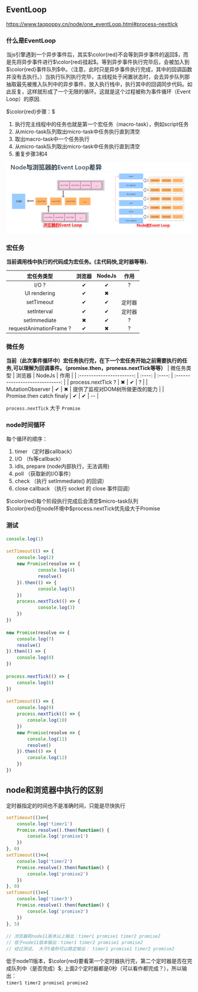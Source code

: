 ## EventLoop
https://www.taopoppy.cn/node/one_eventLoop.html#process-nexttick

### 什么是EventLoop
当js引擎遇到一个异步事件后，其实$\color{red}不会等到异步事件的返回$，而是先将异步事件进行$\color{red}挂起$。等到异步事件执行完毕后，会被加入到$\color{red}事件队列$中。（注意，此时只是异步事件执行完成，其中的回调函数并没有去执行。）当执行队列执行完毕，主线程处于闲置状态时，会去异步队列那抽取最先被推入队列中的异步事件，放入执行栈中，执行其中的回调同步代码。如此反复，这样就形成了一个无限的循环。这就是这个过程被称为事件循环（Event Loop）的原因.

$\color{red}步骤：$
1. 执行完主线程中的任务也就是第一个宏任务（macro-task），例如script任务
2. 从micro-task队列取出micro-task中任务执行直到清空
3. 取出macro-task中一个任务执行
4. 从micro-task队列取出micro-task中任务执行直到清空
5. 重复步骤3和4


![EventLoop](图片/EventLoop.png)

### 宏任务
**当前调用栈中执行的代码成为宏任务。(主代码快,定时器等等).**

|       宏任务类型        | 浏览器 | NodeJs |  作用  |
| :---------------------: | :----: | :----: | :----: |
|          I/O ?          |   ✔    |   ✔    |   ?    |
|      UI rendering       |   ✔    |   ✖    |        |
|       setTimeout        |   ✔    |   ✔    | 定时器 |
|       setInterval       |   ✔    |   ✔    | 定时器 |
|      setImmediate       |   ✖    |   ✔    |   ?    |
| requestAnimationFrame ? |   ✔    |   ✖    |   ?    |


### 微任务
**当前（此次事件循环中）宏任务执行完，在下一个宏任务开始之前需要执行的任务,可以理解为回调事件。（promise.then，proness.nextTick等等）**
|        微任务类型         | 浏览器 | NodeJs |              作用               |
| :-----------------------: | :----: | :----: | :-----------------------------: |
|    process.nextTick ?     |   ✖    |   ✔    |                ?                |
|     MutationObserver      |   ✔    |   ✖    | 提供了监视对DOM树所做更改的能力 |
| Promise.then catch finaly |   ✔    |   ✔    |               --                |

```process.nextTick``` 大于 ```Promise```



### node时间循环
每个循环的顺序：
1. timer （定时器callback）
2. I/O （fs等callback）
3. idls, prepare (node内部执行，无法调用)
4. poll （获取新的I/O事件）
5. check （执行 setImmediate() 的回调）
6. close callback （执行 socket 的 close 事件回调）

$\color{red}每个阶段执行完成后会清空$micro-task队列  
$\color{red}在node环境中$process.nextTick优先级大于Promise


### 测试
```js
console.log(1)

setTimeout(() => {
	console.log(2)
	new Promise(resolve => {
			console.log(4)
			resolve()
	}).then(() => {
			console.log(5)
	})
	process.nextTick(() => {
			console.log(3)
	})
})

new Promise(resolve => {
    console.log(7)
    resolve()
}).then(() => {
    console.log(8)
})

process.nextTick(() => {
    console.log(6)
})

setTimeout(() => {
    console.log(9)
    process.nextTick(() => {
        console.log(10)
    })
    new Promise(resolve => {
        console.log(11)
        resolve()
    }).then(() => {
        console.log(12)
    })
})

```

## node和浏览器中执行的区别

定时器指定的时间也不是准确时间，只能是尽快执行

```js
setTimeout(()=>{
	console.log('timer1')
	Promise.resolve().then(function() {
		console.log('promise1')
	})
}, 0)
setTimeout(()=>{
	console.log('timer2')
	Promise.resolve().then(function() {
		console.log('promise2')
	})
}, 0)
setTimeout(()=>{
	console.log('timer3')
	Promise.resolve().then(function() {
		console.log('promise3')
	})
}, 5)

// 浏览器和node11版本以上输出：timer1 promise1 timer2 promise2 
// 低于node11版本输出：timer1 timer2 promise1 promise2
// 经过测试， 大于5毫秒可以稳定输出： timer1 promise1 timer2 promise2
```

低于node11版本，$\color{red}要看第一个定时器执行完，第二个定时器是否在完成队列中（是否完成）$; 上面2个定时器都是0秒（可以看作都完成？），所以输出：  
``` timer1 timer2 promise1 promise2 ```

